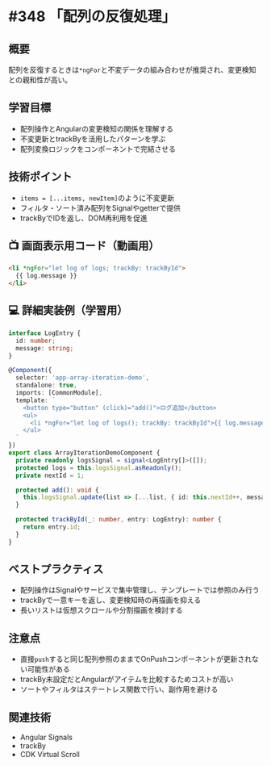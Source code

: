 # #348 「配列の反復処理」

## 概要
配列を反復するときは`*ngFor`と不変データの組み合わせが推奨され、変更検知との親和性が高い。

## 学習目標
- 配列操作とAngularの変更検知の関係を理解する
- 不変更新とtrackByを活用したパターンを学ぶ
- 配列変換ロジックをコンポーネントで完結させる

## 技術ポイント
- `items = [...items, newItem]`のように不変更新
- フィルタ・ソート済み配列をSignalやgetterで提供
- trackByでIDを返し、DOM再利用を促進

## 📺 画面表示用コード（動画用）
```html
<li *ngFor="let log of logs; trackBy: trackById">
  {{ log.message }}
</li>
```

## 💻 詳細実装例（学習用）
```typescript
interface LogEntry {
  id: number;
  message: string;
}

@Component({
  selector: 'app-array-iteration-demo',
  standalone: true,
  imports: [CommonModule],
  template: `
    <button type="button" (click)="add()">ログ追加</button>
    <ul>
      <li *ngFor="let log of logs(); trackBy: trackById">{{ log.message }}</li>
    </ul>
  `
})
export class ArrayIterationDemoComponent {
  private readonly logsSignal = signal<LogEntry[]>([]);
  protected logs = this.logsSignal.asReadonly();
  private nextId = 1;

  protected add(): void {
    this.logsSignal.update(list => [...list, { id: this.nextId++, message: 'ログ追加' }]);
  }

  protected trackById(_: number, entry: LogEntry): number {
    return entry.id;
  }
}
```

## ベストプラクティス
- 配列操作はSignalやサービスで集中管理し、テンプレートでは参照のみ行う
- trackByで一意キーを返し、変更検知時の再描画を抑える
- 長いリストは仮想スクロールや分割描画を検討する

## 注意点
- 直接`push`すると同じ配列参照のままでOnPushコンポーネントが更新されない可能性がある
- trackBy未設定だとAngularがアイテムを比較するためコストが高い
- ソートやフィルタはステートレス関数で行い、副作用を避ける

## 関連技術
- Angular Signals
- trackBy
- CDK Virtual Scroll
